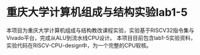 # 重庆大学计算机组成与结构实验lab1-5
本项目为重庆大学计算机组成与结构教改课程实验，实验基于RISCV32指令集与Vivado平台，完成从ALU到流水线CPU设计。
本项目目前包含lab1-5实验资料，实验代码在RISCV-CPU-design中，为一个完整的CPU软核。
